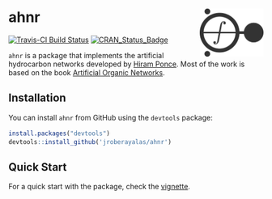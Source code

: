 # ahnr <img src="man/figures/AON_molecule.png" align="right" width="25%"/>
[![Travis-CI Build Status](https://travis-ci.org/jroberayalas/ahnr.svg?branch=master)](https://travis-ci.org/jroberayalas/ahnr)
[![CRAN\_Status\_Badge](http://www.r-pkg.org/badges/version/ahnr)](https://CRAN.R-project.org/package=ahnr)

`ahnr` is a package that implements the artificial hydrocarbon networks developed by [Hiram Ponce](http://www.solariumlabs.com/hiram_ponce.html). Most of the work is based on the book [Artificial Organic Networks](http://www.springer.com/gb/book/9783319024714).

## Installation

You can install `ahnr` from GitHub using the `devtools` package:

```R
install.packages("devtools")
devtools::install_github('jroberayalas/ahnr')
```
## Quick Start

For a quick start with the package, check the [vignette](https://github.com/jroberayalas/ahnr/blob/master/vignettes/ahn.Rmd).
